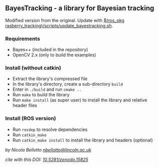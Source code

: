 ## BayesTracking - a library for Bayesian tracking

Modified version from the original. Update with [$(ros_pkg rasberry_tracking)/scripts/update_bayestracking.sh](../../scripts/update_bayestracking.sh).

### Requirements
* Bayes++ (included in the repository)
* OpenCV 2.x (only to build the examples)

### Install (without catkin)
* Extract the library's compressed file
* In the library's directory, create a sub-directory `build`
* Enter in `./build` and run `cmake ..`
* Run `make` to build the library
* Run `make install` (as super user) to install the library and relative header files

### Install (ROS version)
* Run `rosdep` to resolve dependencies
* Run `catkin_make`
* Run `catkin_make install` to install the library and headers (optional)


_by Nicola Bellotto <nbellotto@lincoln.ac.uk>_

*cite with this DOI: [10.5281/zenodo.15825](https://doi.org/10.5281/zenodo.15825)*
